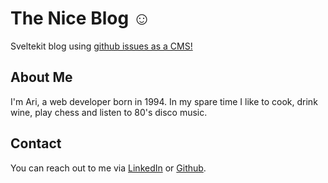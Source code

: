 # The Nice Blog ☺️

Sveltekit blog using [github issues as a CMS!](https://github.com/arienshibani/blogg/issues)

## About Me
I'm Ari, a web developer born in 1994. In my spare time I like to cook, drink wine, play chess and listen to 80's disco music. 

## Contact

You can reach out to me via [LinkedIn](https://www.linkedin.com/in/arienshibani/) or [Github](https://www.github.com/arienshibani).
